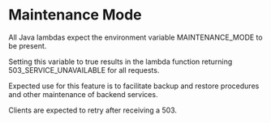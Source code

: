# Maintenance Mode

All Java lambdas expect the environment variable MAINTENANCE_MODE to be present. 

Setting this variable to true results in the lambda function returning 503_SERVICE_UNAVAILABLE for all requests. 

Expected use for this feature is to facilitate backup and restore procedures and other maintenance of backend services. 

Clients are expected to retry after receiving a 503.


